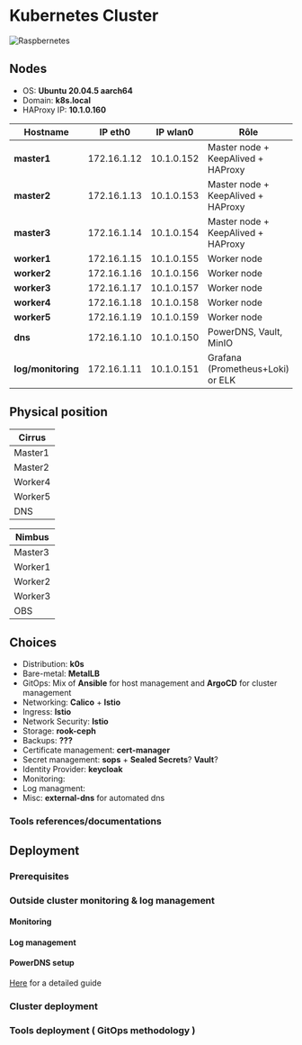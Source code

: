 # Kubernetes Cluster 

![Raspbernetes](docs/imdocs/img/raspbernetes.jpgg/raspbernetes.png)

## Nodes
+ OS: 
    **Ubuntu 20.04.5 aarch64** 
+ Domain: 
    **k8s.local**
+ HAProxy IP:
    **10.1.0.160**

| Hostname | IP eth0 | IP wlan0 | Rôle |
|---|---|---|---|
| **master1**  | 172.16.1.12 | 10.1.0.152 | Master node + KeepAlived + HAProxy |
| **master2**  | 172.16.1.13 | 10.1.0.153 | Master node + KeepAlived + HAProxy |
| **master3** | 172.16.1.14 | 10.1.0.154 | Master node + KeepAlived + HAProxy |
| **worker1** | 172.16.1.15 | 10.1.0.155 | Worker node |
| **worker2** | 172.16.1.16 | 10.1.0.156 | Worker node |
| **worker3** | 172.16.1.17 | 10.1.0.157 | Worker node |
| **worker4** | 172.16.1.18 | 10.1.0.158 | Worker node |
| **worker5** | 172.16.1.19 | 10.1.0.159 | Worker node |
| **dns** | 172.16.1.10 | 10.1.0.150 | PowerDNS, Vault, MinIO |
| **log/monitoring** | 172.16.1.11 | 10.1.0.151 | Grafana (Prometheus+Loki) or ELK |

## Physical position

| Cirrus |
|---|
| Master1 |
| Master2 |
| Worker4 |
| Worker5 |
| DNS |

| Nimbus |
|---|
| Master3 |
| Worker1 |
| Worker2 |
| Worker3 |
| OBS |


## Choices

+ Distribution: **k0s**
+ Bare-metal: **MetalLB**
+ GitOps: Mix of **Ansible** for host management and **ArgoCD** for cluster management
+ Networking: **Calico** + **Istio**
+ Ingress: **Istio**
+ Network Security: **Istio**
+ Storage: **rook-ceph**
+ Backups: **???**
+ Certificate management: **cert-manager**
+ Secret management: **sops** + **Sealed Secrets**? **Vault**?
+ Identity Provider: **keycloak**
+ Monitoring:
+ Log managment:
+ Misc: **external-dns** for automated dns

### Tools references/documentations

## Deployment



### Prerequisites

### Outside cluster monitoring & log management 

#### Monitoring

#### Log management

#### PowerDNS setup

[Here](docs/powerdns.md) for a detailed guide

### Cluster deployment

### Tools deployment ( GitOps methodology )